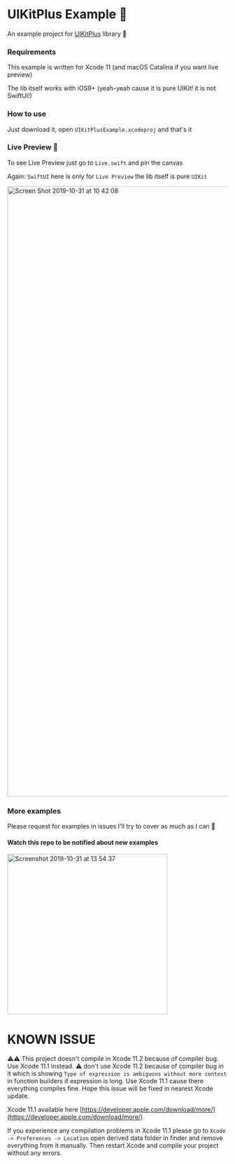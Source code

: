 # UIKitPlus Example 🧁
An example project for [UIKitPlus](https://github.com/MihaelIsaev/UIKitPlus) library 👏

### Requirements

This example is written for Xcode 11 (and macOS Catalina if you want live preview)

The lib itself works with iOS9+ (yeah-yeah cause it is pure UIKit! it is not SwiftUI!)

### How to use

Just download it, open `UIKitPlusExample.xcodeproj` and that's it

### Live Preview 🎉

To see Live Preview just go to `Live.swift` and pin the canvas

Again: `SwiftUI` here is only for `Live Preview` the lib itself is pure `UIKit`

<img width="1392" alt="Screen Shot 2019-10-31 at 10 42 08" src="https://user-images.githubusercontent.com/1272610/67925022-8a602380-fbcb-11e9-9901-0d0882bf0d5a.png">

### More examples

Please request for examples in issues I'll try to cover as much as I can 🚀

#### Watch this repo to be notified about new examples

<img width="366" alt="Screenshot 2019-10-31 at 13 54 37" src="https://user-images.githubusercontent.com/1272610/67936872-ff405700-fbe5-11e9-9f68-ea3cbc8c6f60.png">

# KNOWN ISSUE

⚠️⚠️ This project doesn't compile in Xcode 11.2 because of compiler bug. Use Xcode 11.1 instead.
⚠️ don't use Xcode 11.2 because of compiler bug in it which is showing `Type of expression is ambiguous without more context` in function builders if expression is long. Use Xcode 11.1 cause there everything compiles fine. Hope this issue will be fixed in nearest Xcode update.

Xcode 11.1 available here [https://developer.apple.com/download/more/](https://developer.apple.com/download/more/)

If you experience any compilation problems in Xcode 11.1 please go to `Xcode -> Preferences -> Location` open derived data folder in finder and remove everything from it manually. Then restart Xcode and compile your project without any errors.
